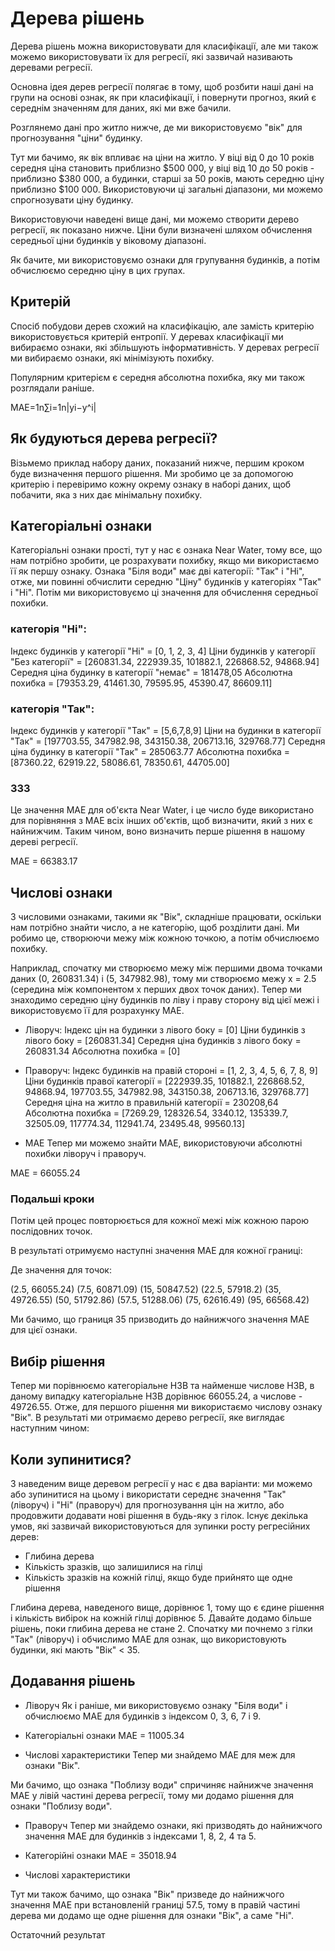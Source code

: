# Дерева рішень

Дерева рішень можна використовувати для класифікації, але ми також можемо використовувати їх для регресії, які зазвичай називають деревами регресії. 

Основна ідея дерев регресії полягає в тому, щоб розбити наші дані на групи на основі ознак, як при класифікації, і повернути прогноз, який є середнім значенням для даних, які ми вже бачили. 

Розглянемо дані про житло нижче, де ми використовуємо "вік" для прогнозування "ціни" будинку. 
    

Тут ми бачимо, як вік впливає на ціни на житло. У віці від 0 до 10 років середня ціна становить приблизно $500 000, у віці від 10 до 50 років - приблизно $380 000, а будинки, старші за 50 років, мають середню ціну приблизно $100 000. Використовуючи ці загальні діапазони, ми можемо спрогнозувати ціну будинку. 


Використовуючи наведені вище дані, ми можемо створити дерево регресії, як показано нижче. Ціни були визначені шляхом обчислення середньої ціни будинків у віковому діапазоні. 


Як бачите, ми використовуємо ознаки для групування будинків, а потім обчислюємо середню ціну в цих групах. 


## Критерій 
Спосіб побудови дерев схожий на класифікацію, але замість критерію використовується критерій ентропії. У деревах класифікації ми вибираємо ознаки, які збільшують інформативність. У деревах регресії ми вибираємо ознаки, які мінімізують похибку. 

Популярним критерієм є середня абсолютна похибка, яку ми також розглядали раніше.

MAE=1n∑i=1n|yi−y^i|

## Як будуються дерева регресії? 
Візьмемо приклад набору даних, показаний нижче, першим кроком буде визначення першого рішення. Ми зробимо це за допомогою критерію і перевіримо кожну окрему ознаку в наборі даних, щоб побачити, яка з них дає мінімальну похибку. 


## Категоріальні ознаки 
Категоріальні ознаки прості, тут у нас є ознака Near Water, тому все, що нам потрібно зробити, це розрахувати похибку, якщо ми використаємо її як першу ознаку. Ознака "Біля води" має дві категорії: "Так" і "Ні", отже, ми повинні обчислити середню "Ціну" будинків у категоріях "Так" і "Ні". Потім ми використовуємо ці значення для обчислення середньої похибки. 

### категорія "Ні":
Індекс будинків у категорії "Ні" = [0, 1, 2, 3, 4]
Ціни будинків у категорії "Без категорії" = [260831.34, 222939.35, 101882.1, 226868.52, 94868.94] 
Середня ціна будинку в категорії "немає" = 181478,05
Абсолютна похибка = [79353.29, 41461.30, 79595.95, 45390.47, 86609.11] 

### категорія "Так":
Індекс будинків у категорії "Так" = [5,6,7,8,9]
Ціни на будинки в категорії "Так" = [197703.55, 347982.98, 343150.38, 206713.16, 329768.77] 
Середня ціна будинку в категорії "Так" = 285063.77
Абсолютна похибка = [87360.22, 62919.22, 58086.61, 78350.61, 44705.00] 

### ЗЗЗ 
Це значення MAE для об'єкта Near Water, і це число буде використано для порівняння з MAE всіх інших об'єктів, щоб визначити, який з них є найнижчим. Таким чином, воно визначить перше рішення в нашому дереві регресії. 

MAE = 66383.17   

## Числові ознаки 
З числовими ознаками, такими як "Вік", складніше працювати, оскільки нам потрібно знайти число, а не категорію, щоб розділити дані. Ми робимо це, створюючи межу між кожною точкою, а потім обчислюємо похибку. 

Наприклад, спочатку ми створюємо межу між першими двома точками даних (0, 260831.34) і (5, 347982.98), тому ми створюємо межу x = 2.5 (середина між компонентом x перших двох точок даних). Тепер ми знаходимо середню ціну будинків по ліву і праву сторону від цієї межі і використовуємо її для розрахунку MAE. 



- Ліворуч: 
Індекс цін на будинки з лівого боку = [0]
Ціни будинків з лівого боку = [260831.34] Середня ціна будинків з лівого боку = 260831.34 Абсолютна похибка = [0]

- Праворуч: 
Індекс будинків на правій стороні = [1, 2, 3, 4, 5, 6, 7, 8, 9] 
Ціни будинків правої категорії = [222939.35, 101882.1, 226868.52, 94868.94, 197703.55, 347982.98, 343150.38, 206713.16, 329768.77] 
Середня ціна на житло в правильній категорії = 230208,64 
Абсолютна похибка = [7269.29, 128326.54, 3340.12, 135339.7, 32505.09, 117774.34, 112941.74, 23495.48, 99560.13] 

- MAE 
Тепер ми можемо знайти MAE, використовуючи абсолютні похибки ліворуч і праворуч. 

MAE = 66055.24 

### Подальші кроки 
Потім цей процес повторюється для кожної межі між кожною парою послідовних точок. 


В результаті отримуємо наступні значення MAE для кожної границі: 


Де значення для точок:

(2.5, 66055.24)
(7.5, 60871.09)
(15, 50847.52)
(22.5, 57918.2)
(35, 49726.55)
(50, 51792.86)
(57.5, 51288.06)
(75, 62616.49)
(95, 66568.42)

Ми бачимо, що границя 35 призводить до найнижчого значення MAE для цієї ознаки. 

## Вибір рішення 
Тепер ми порівнюємо категоріальне НЗВ та найменше числове НЗВ, в даному випадку категоріальне НЗВ дорівнює 66055.24, а числове - 49726.55. Отже, для першого рішення ми використаємо числову ознаку "Вік". В результаті ми отримаємо дерево регресії, яке виглядає наступним чином: 

 


## Коли зупинитися? 
З наведеним вище деревом регресії у нас є два варіанти: ми можемо або зупинитися на цьому і використати середнє значення "Так" (ліворуч) і "Ні" (праворуч) для прогнозування цін на житло, або продовжити додавати нові рішення в будь-яку з гілок. Існує декілька умов, які зазвичай використовуються для зупинки росту регресійних дерев: 

- Глибина дерева
- Кількість зразків, що залишилися на гілці
- Кількість зразків на кожній гілці, якщо буде прийнято ще одне рішення 

Глибина дерева, наведеного вище, дорівнює 1, тому що є єдине рішення і кількість вибірок на кожній гілці дорівнює 5. Давайте додамо більше рішень, поки глибина дерева не стане 2. Спочатку ми почнемо з гілки "Так" (ліворуч) і обчислимо MAE для ознак, що використовують будинки, які мають "Вік" < 35.

## Додавання рішень
- Ліворуч
Як і раніше, ми використовуємо ознаку "Біля води" і обчислюємо MAE для будинків з індексом 0, 3, 6, 7 і 9.

- Категоріальні ознаки
MAE = 11005.34

- Числові характеристики
Тепер ми знайдемо MAE для меж для ознаки "Вік".


Ми бачимо, що ознака "Поблизу води" спричиняє найнижче значення MAE у лівій частині дерева регресії, тому ми додамо рішення для ознаки "Поблизу води".

- Праворуч
Тепер ми знайдемо ознаки, які призводять до найнижчого значення MAE для будинків з індексами 1, 8, 2, 4 та 5.

- Категорійні ознаки
MAE = 35018.94

- Числові характеристики

Тут ми також бачимо, що ознака "Вік" призведе до найнижчого значення MAE при встановленій границі 57.5, тому в правій частині дерева ми додамо ще одне рішення для ознаки "Вік", а саме "Ні".

Остаточний результат
